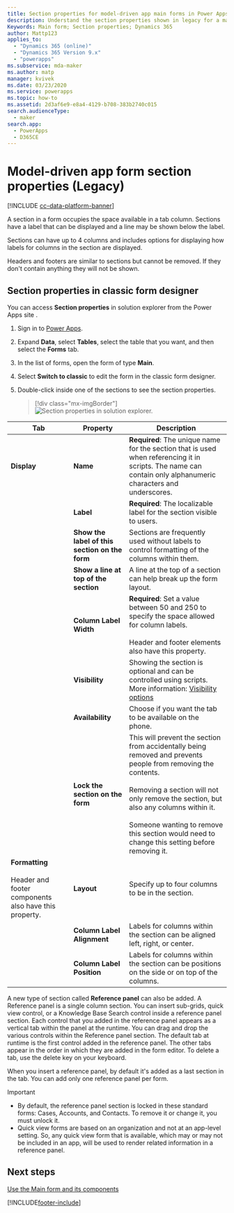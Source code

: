 ```yaml
---
title: Section properties for model-driven app main forms in Power Apps | MicrosoftDocs (Legacy)
description: Understand the section properties shown in legacy for a main form
Keywords: Main form; Section properties; Dynamics 365
author: Mattp123
applies_to: 
  - "Dynamics 365 (online)"
  - "Dynamics 365 Version 9.x"
  - "powerapps"
ms.subservice: mda-maker
ms.author: matp
manager: kvivek
ms.date: 03/23/2020
ms.service: powerapps
ms.topic: how-to
ms.assetid: 2d3af6e9-e8a4-4129-b708-383b2740c015
search.audienceType: 
  - maker
search.app: 
  - PowerApps
  - D365CE
---
```

# Model-driven app form section properties (Legacy)

[!INCLUDE [cc-data-platform-banner](../../includes/cc-data-platform-banner.md)]

 A section in a form occupies the space available in a tab column. Sections have a label that can be displayed and a line may be shown below the label.  
  
 Sections can have up to 4 columns and includes options for displaying how labels for columns in the section are displayed.  
  
 Headers and footers are similar to sections but cannot be removed. If they don't contain anything they will not be shown.

## Section properties in classic form designer

You can access **Section properties** in solution explorer from the Power Apps site .

1.  Sign in to [Power Apps](https://make.powerapps.com/?utm_source=padocs&utm_medium=linkinadoc&utm_campaign=referralsfromdoc).  

2.  Expand **Data**, select **Tables**, select the table that you want, and then select the **Forms** tab. 

3.  In the list of forms, open the form of type **Main**. 

4.  Select **Switch to classic** to edit the form in the classic form designer.

5.  Double-click inside one of the sections to see the section properties. 

    > [!div class="mx-imgBorder"]
    > ![Section properties in solution explorer.](media/section-properties.png "Section properties in legacy solution explorer")
  
|Tab|Property|Description|  
|---------|--------------|-----------------|  
|**Display**|**Name**|**Required**: The unique name for the section that is used when referencing it in scripts. The name can contain only alphanumeric characters and underscores.|  
||**Label**|**Required**: The localizable label for the section visible to users.|  
||**Show the label of this section on the form**|Sections are frequently used without labels to control formatting of the columns within them.|  
||**Show a line at top of the section**|A line at the top of a section can help break up the form layout.|  
||**Column Label Width**|**Required**: Set a value between 50 and 250 to specify the space allowed for column labels.<br /><br /> Header and footer elements also have this property.|  
||**Visibility**|Showing the section is optional and can be controlled using scripts. More information: [Visibility options](visibility-options-legacy.md)|  
||**Availability**|Choose if you want the tab to be available on the phone.|  
||**Lock the section on the form**|This will prevent the section from accidentally being removed and prevents people from removing the contents.<br /><br /> Removing a section will not only remove the section, but also any columns within it.<br /><br /> Someone wanting to remove this section would need to change this setting before removing it.|  
|**Formatting**<br /><br /> Header and footer components also have this property.|**Layout**|Specify up to four columns to be in the section.|  
||**Column Label Alignment**|Labels for columns within the section can be aligned left, right, or center.|  
||**Column Label Position**|Labels for columns within the section can be positions on the side or on top of the columns.|  


A new type of section called **Reference panel** can also be added. A Reference panel is a single column section. You can insert sub-grids, quick view control, or a Knowledge Base Search control inside a reference panel section. Each control that you added in the reference panel appears as a vertical tab within the panel at the runtime. You can drag and drop the various controls within the Reference panel section. The default tab at runtime is the first control added in the reference panel. The other tabs appear in the order in which they are added in the form editor. To delete a tab, use the delete key on your keyboard.  
  
When you insert a reference panel, by default it's added as a last section in the tab. You can add only one reference panel per form.  
  
> [!IMPORTANT]
> - By default, the reference panel section is locked in these standard forms: Cases, Accounts, and Contacts. To remove it or change it, you must unlock it.
> - Quick view forms are based on an organization and not at an app-level setting. So, any quick view form that is available, which may or may not be included in an app, will be used to render related information in a reference panel.


## Next steps

[Use the Main form and its components](use-main-form-and-components.md)


[!INCLUDE[footer-include](../../includes/footer-banner.md)]